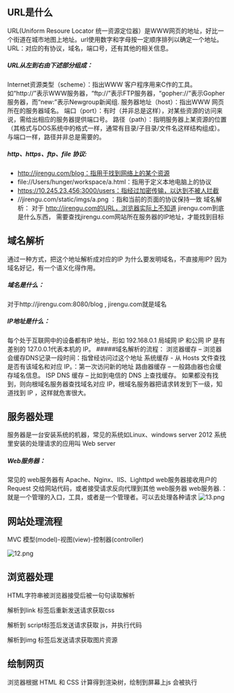 ## URL是什么
URL(Uniform Resoure Locator 统一资源定位器）是WWW网页的地址，好比一个街道在城市地图上地址。url使用数字和字母按一定顺序排列以确定一个地址。
URL：对应的有协议，域名，端口号，还有其他的相关信息。
##### URL从左到右由下述部分组成：
Internet资源类型（scheme）：指出WWW 客户程序用来C作的工具。如“http://”表示WWW服务器，“ftp://”表示FTP服务器，“gopher://”表示Gopher服务器，而“new:”表示Newgroup新闻组.
服务器地址（host）：指出WWW 网页所在的服务器域名。
端口（port）：有时（并非总是这样），对某些资源的访问来说，需给出相应的服务器提供端口号。
路径（path）：指明服务器上某资源的位置（其格式与DOS系统中的格式一样，通常有目录/子目录/文件名这样结构组成）。与端口一样，路径并非总是需要的。
##### http、https、ftp、file 协议:
- http://jirengu.com/blog：指用于找到网络上的某个资源 
- file://Users/hunger/workspace/a.html：指用于定义本地电脑上的协议
- https://10.245.23.456:3000/users：指经过加密传输，以达到不被人拦截
- //jirengu.com/static/imgs/a.png ：指和当前的页面的协议保持一致
域名解析：
对于 http://jirengu.com的URL，浏览器实际上不知道 jirengu.com到底是什么东西，
需要查找jirengu.com网站所在服务器的IP地址，才能找到目标

## 域名解析
通过一种方式，把这个地址解析成对应的IP 
为什么要发明域名，不直接用IP?
因为域名好记，有一个语义化得作用。
##### 域名是什么：
对于http://jirengu.com:8080/blog , jirengu.com就是域名
##### IP地址是什么：
每个处于互联网中的设备都有IP 地址，形如 192.168.0.1
局域网 IP 和公网 IP 是有差别的
127.0.0.1代表本机的 IP。 
#####域名解析的流程：
浏览器缓存 – 浏览器会缓存DNS记录一段时间：指曾经访问过这个地址
系统缓存 - 从 Hosts 文件查找是否有该域名和对应 IP。：第一次访问新的地址
路由器缓存 – 一般路由器也会缓存域名信息。
ISP DNS 缓存 – 比如到电信的 DNS 上查找缓存。
如果都没有找到，则向根域名服务器查找域名对应 IP，根域名服务器把请求转发到下一级，知道找到 IP
，这样就危害很大。
## 服务器处理
服务器是一台安装系统的机器，常见的系统如Linux、windows server 2012
系统里安装的处理请求的应用叫 Web server
##### Web服务器：
常见的 web服务器有 Apache、Nginx、IIS、Lighttpd
web服务器接收用户的Request 交给网站代码，或者接受请求反向代理到其他 web服务器
 web服务器.：就是一个管理的入口，工具，或者是一个管理者。可以去处理各种请求
 ![13.png](http://upload-images.jianshu.io/upload_images/4626319-5be8e144a59a2dcd.png?imageMogr2/auto-orient/strip%7CimageView2/2/w/1240)
 ## 网站处理流程
 MVC 模型(model)-视图(view)-控制器(controller)

 ![12.png](http://upload-images.jianshu.io/upload_images/4626319-df52fb8daf91d167.png?imageMogr2/auto-orient/strip%7CimageView2/2/w/1240)
## 浏览器处理
 HTML字符串被浏览器接受后被一句句读取解析

 解析到link 标签后重新发送请求获取css

 解析到 script标签后发送请求获取 js，并执行代码

 解析到img 标签后发送请求获取图片资源
## 绘制网页
 浏览器根据 HTML 和 CSS 计算得到渲染树，绘制到屏幕上js 会被执行

